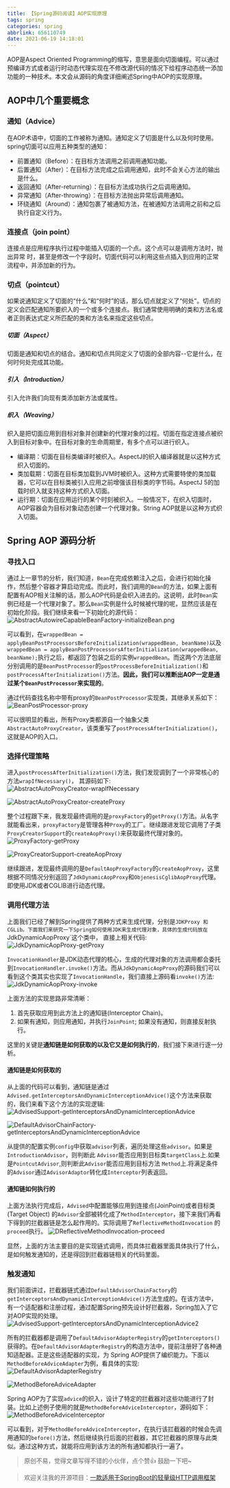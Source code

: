 ```yaml
---
title: 【Spring源码阅读】AOP实现原理
tags: spring
categories: spring
abbrlink: 656110749
date: 2021-06-19 14:18:01
---
```


AOP是Aspect Oriented Programming的缩写，意思是面向切面编程。可以通过预编译方式或者运行时动态代理实现在不修改源代码的情况下给程序动态统一添加功能的一种技术。本文会从源码的角度详细阐述Spring中AOP的实现原理。

<!--more-->

## AOP中几个重要概念

### 通知（Advice）

在AOP术语中，切面的工作被称为通知。通知定义了切面是什么以及何时使用。spring切面可以应用五种类型的通知：

- 前置通知（Before）：在目标方法调用之前调用通知功能。
- 后置通知（After）：在目标方法完成之后调用通知，此时不会关心方法的输出是什么。
- 返回通知（After-returning）：在目标方法成功执行之后调用通知。
- 异常通知（After-throwing）：在目标方法抛出异常后调用通知。
- 环绕通知（Around）：通知包裹了被通知方法，在被通知方法调用之前和之后执行自定义行为。

### 连接点（join point）

连接点是应用程序执行过程中能插入切面的一个点。这个点可以是调用方法时，抛出异常 时，甚至是修改一个字段时。切面代码可以利用这些点插入到应用的正常流程中，并添加新的行为。

### 切点（pointcut）

如果说通知定义了切面的“什么”和“何时”的话，那么切点就定义了“何处”。切点的定义会匹配通知所要织入的一个或多个连接点。我们通常使用明确的类和方法名或者正则表达式定义所匹配的类和方法名来指定这些切点。

##### 切面（Aspect）

切面是通知和切点的结合。通知和切点共同定义了切面的全部内容--它是什么，在何时何处完成其功能。

##### 引入（Introduction）

引入允许我们向现有类添加新方法或属性。

##### 织入（Weaving）

织入是把切面应用到目标对象并创建新的代理对象的过程。切面在指定连接点被织入到目标对象中。在目标对象的生命周期里，有多个点可以进行织入。

- 编译期：切面在目标类编译时被织入。AspectJ的织入编译器就是以这种方式织入切面的。
- 类加载期：切面在目标类加载到JVM时被织入。这种方式需要特使的类加载器，它可以在目标类被引入应用之前增强该目标类的字节码。AspectJ 5的加载时织入就支持这种方式织入切面。
- 运行期：切面在应用运行的某个时刻被织入。一般情况下，在织入切面时，AOP容器会为目标对象动态创建一个代理对象。String AOP就是以这种方式织入切面。

## Spring AOP 源码分析

### 寻找入口

通过上一章节的分析，我们知道，`Bean`在完成依赖注入之后，会进行初始化操作，然后整个容器才算启动完成。而此时，我们调用的`Bean`的方法，如果上面有配置有AOP相关注解的话，那么AOP代码是会织入进去的。这说明，此时`Bean`实例已经是一个代理对象了。那么`Bean`实例是什么时候被代理的呢，显然应该是在初始化阶段。我们继续来看一下初始化的源代码：
![AbstractAutowireCapableBeanFactory-initializeBean.png](https://chentianming11.github.io/images/spring/aop/AbstractAutowireCapableBeanFactory-initializeBean.png)

可以看到，在`wrappedBean = applyBeanPostProcessorsBeforeInitialization(wrappedBean, beanName)`以及`wrappedBean = applyBeanPostProcessorsAfterInitialization(wrappedBean, beanName);`执行之后，都返回了包装之后的实例`wrappedBean`。而这两个方法底层分别调用的是`BeanPostProcessor`的`postProcessBeforeInitialization()`和`postProcessAfterInitialization()`方法。**因此，我们可以推断出AOP一定是通过某个`BeanPostProcessor`来实现的**。

通过代码查找名称中带有proxy的`BeanPostProcessor`实现类，其继承关系如下：
![BeanPostProcessor-proxy](https://chentianming11.github.io/images/spring/aop/BeanPostProcessor-proxy.png)

可以很明显的看出，所有Proxy类都源自一个抽象父类`AbstractAutoProxyCreator`，该类重写了`postProcessAfterInitialization()`，这就是AOP的入口。

### 选择代理策略

进入`postProcessAfterInitialization()`方法，我们发现调到了一个非常核心的方法`wrapIfNecessary()`， 其源码如下:
![AbstractAutoProxyCreator-wrapIfNecessary](https://chentianming11.github.io/images/spring/aop/AbstractAutoProxyCreator-wrapIfNecessary.png)

![AbstractAutoProxyCreator-createProxy](https://chentianming11.github.io/images/spring/aop/AbstractAutoProxyCreator-createProxy.png)

整个过程跟下来，我发现最终调用的是`proxyFactory`的`getProxy()`方法。从名字就能看出来，`proxyFactory`是管理各种`Proxy`的工厂。继续跟进发现它调用了子类`ProxyCreatorSupport`的`createAopProxy()`来获取最终代理对象的。
![ProxyFactory-getProxy](https://chentianming11.github.io/images/spring/aop/ProxyFactory-getProxy.png)

![ProxyCreatorSupport-createAopProxy](https://chentianming11.github.io/images/spring/aop/ProxyCreatorSupport-createAopProxy.png)

继续跟进，发现最终调用的是`DefaultAopProxyFactory`的`createAopProxy`，这里根据不同情况分别返回了`JdkDynamicAopProxy`和`ObjenesisCglibAopProxy`代理。即使用JDK或者CGLIB进行动态代理。

### 调用代理方法

上面我们已经了解到Spring提供了两种方式来生成代理，分别是`JDKProxy 和 CGLib。下面我们来研究一下Spring如何使用JDK来生成代理对象，具体的生成代码放在`JdkDynamicAopProxy`这个类中， 直接上相关代码:
![JdkDynamicAopProxy-getProxy](https://chentianming11.github.io/images/spring/aop/JdkDynamicAopProxy-getProxy.png)

`InvocationHandler`是JDK动态代理的核心，生成的代理对象的方法调用都会委托到`InvocationHandler.invoke()`方法。而从`JdkDynamicAopProxy`的源码我们可以看到这个类其实也实现了`InvocationHandle`，我们直接上源码看`invoke()`方法:
![JdkDynamicAopProxy-invoke](https://chentianming11.github.io/images/spring/aop/JdkDynamicAopProxy-invoke.png)

上面方法的实现思路非常清晰：

1. 首先获取应用到此方法上的通知链(Interceptor Chain)。
2. 如果有通知，则应用通知，并执行`JoinPoint`; 如果没有通知，则直接反射执行。

这里的关键是**通知链是如何获取的以及它又是如何执行的**，我们接下来进行逐一分析。

#### 通知链是如何获取的

从上面的代码可以看到，通知链是通过`Advised.getInterceptorsAndDynamicInterceptionAdvice()`这个方法来获取的，我们来看下这个方法的实现逻辑:
![AdvisedSupport-getInterceptorsAndDynamicInterceptionAdvice](https://chentianming11.github.io/images/spring/aop/AdvisedSupport-getInterceptorsAndDynamicInterceptionAdvice.png)

![DefaultAdvisorChainFactory-getInterceptorsAndDynamicInterceptionAdvice](https://chentianming11.github.io/images/spring/aop/DefaultAdvisorChainFactory-getInterceptorsAndDynamicInterceptionAdvice.png)

从提供的配置实例`config`中获取`advisor`列表，遍历处理这些`advisor`。如果是`IntroductionAdvisor`，则判断此 `Advisor`能否应用到目标类`targetClass`上.如果是`PointcutAdvisor`,则判断此`Advisor`能否应用到目标方法 `Method`上.将满足条件的`Advisor`通过`AdvisorAdaptor`转化成`Interceptor`列表返回。

#### 通知链如何执行的

上面方法执行完成后，`Advised`中配置能够应用到连接点(JoinPoint)或者目标类(Target Object) 的`Advisor`全部被转化成了`MethodInterceptor`，接下来我们再看下得到的拦截器链是怎么起作用的。实际调用了`ReflectiveMethodInvocation`
的`proceed`执行。
![DReflectiveMethodInvocation-proceed](https://chentianming11.github.io/images/spring/aop/ReflectiveMethodInvocation-proceed.png)

显然，上面的方法主要目的是实现链式调用，而具体拦截器里面具体执行了什么，是如何触发通知的，还是得回到拦截器链相关的代码里面。

### 触发通知

我们前面讲过，拦截器链式通过`DefaultAdvisorChainFactory`的`getInterceptorsAndDynamicInterceptionAdvice()`方法生成的。在该方法中，有一个适配器和注册过程，通过配置Spring预先设计好拦截器，Spring加入了它对AOP实现的处理。
![AdvisedSupport-getInterceptorsAndDynamicInterceptionAdvice2](https://chentianming11.github.io/images/spring/aop/AdvisedSupport-getInterceptorsAndDynamicInterceptionAdvice2.png)

所有的拦截器都是调用了`DefaultAdvisorAdapterRegistry`的`getInterceptors()`获得的。在`DefaultAdvisorAdapterRegistry`的构造方法中，提前注册好了各种通知适配器。正是这些适配器的实现，为 Spring AOP提供了编织能力。下面以`MethodBeforeAdviceAdapter`为例，看具体的实现:
![DefaultAdvisorAdapterRegistry](https://chentianming11.github.io/images/spring/aop/DefaultAdvisorAdapterRegistry.png)

![MethodBeforeAdviceAdapter](https://chentianming11.github.io/images/spring/aop/MethodBeforeAdviceAdapter.png)

Spring AOP为了实现`advice`的织入，设计了特定的拦截器对这些功能进行了封装。比如上述例子使用的就是`MethodBeforeAdviceInterceptor`，源码如下：
![MethodBeforeAdviceInterceptor](https://chentianming11.github.io/images/spring/aop/MethodBeforeAdviceInterceptor.png)

可以看到，对于`MethodBeforeAdviceInterceptor`，在执行该拦截器的时候会先调用通知的`before()`方法，然后继续执行后面的拦截器，其它拦截器的原理与此类似。通过这种方式，就能将应用到该方法的所有通知都执行一遍了。


> 原创不易，觉得文章写得不错的小伙伴，点个赞👍 鼓励一下吧~

> 欢迎关注我的开源项目：[一款适用于SpringBoot的轻量级HTTP调用框架](https://github.com/LianjiaTech/retrofit-spring-boot-starter)

